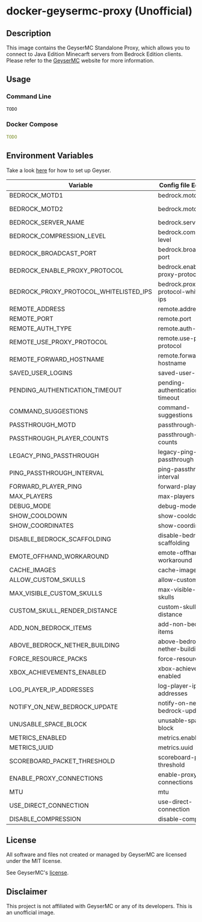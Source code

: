 # docker-geysermc-proxy (Unofficial)

## Description

This image contains the GeyserMC Standalone Proxy, which allows you to connect to Java Edition Minecarft servers from Bedrock Edition clients. Please refer to the [GeyserMC](https://geysermc.org/) website for more information.

## Usage

### Command Line

```bash
TODO
```

### Docker Compose

```yaml
TODO
```

## Environment Variables
Take a look [here](https://geysermc.org/wiki/geyser/setup/) for how to set up Geyser.

Variable | Config file Equivalent | Default
--- | --- | ---
BEDROCK_MOTD1 | bedrock.motd1 | GeyserBEDROCK_MOTD2 | bedrock.motd2 | Another Geyser server.BEDROCK_SERVER_NAME | bedrock.server-name | GeyserBEDROCK_COMPRESSION_LEVEL | bedrock.compression-level | 6BEDROCK_BROADCAST_PORT | bedrock.broadcast-port | 19132BEDROCK_ENABLE_PROXY_PROTOCOL | bedrock.enable-proxy-protocol | falseBEDROCK_PROXY_PROTOCOL_WHITELISTED_IPS | bedrock.proxy-protocol-whitelisted-ips | REMOTE_ADDRESS | remote.address | autoREMOTE_PORT | remote.port | 25565REMOTE_AUTH_TYPE | remote.auth-type | onlineREMOTE_USE_PROXY_PROTOCOL | remote.use-proxy-protocol | falseREMOTE_FORWARD_HOSTNAME | remote.forward-hostname | trueSAVED_USER_LOGINS | saved-user-logins | PENDING_AUTHENTICATION_TIMEOUT | pending-authentication-timeout | 120COMMAND_SUGGESTIONS | command-suggestions | truePASSTHROUGH_MOTD | passthrough-motd | truePASSTHROUGH_PLAYER_COUNTS | passthrough-player-counts | trueLEGACY_PING_PASSTHROUGH | legacy-ping-passthrough | falsePING_PASSTHROUGH_INTERVAL | ping-passthrough-interval | 3FORWARD_PLAYER_PING | forward-player-ping | falseMAX_PLAYERS | max-players | 100DEBUG_MODE | debug-mode | falseSHOW_COOLDOWN | show-cooldown | titleSHOW_COORDINATES | show-coordinates | trueDISABLE_BEDROCK_SCAFFOLDING | disable-bedrock-scaffolding | falseEMOTE_OFFHAND_WORKAROUND | emote-offhand-workaround | disabledCACHE_IMAGES | cache-images | 0ALLOW_CUSTOM_SKULLS | allow-custom-skulls | trueMAX_VISIBLE_CUSTOM_SKULLS | max-visible-custom-skulls | 128CUSTOM_SKULL_RENDER_DISTANCE | custom-skull-render-distance | 32ADD_NON_BEDROCK_ITEMS | add-non-bedrock-items | trueABOVE_BEDROCK_NETHER_BUILDING | above-bedrock-nether-building | falseFORCE_RESOURCE_PACKS | force-resource-packs | trueXBOX_ACHIEVEMENTS_ENABLED | xbox-achievements-enabled | falseLOG_PLAYER_IP_ADDRESSES | log-player-ip-addresses | trueNOTIFY_ON_NEW_BEDROCK_UPDATE | notify-on-new-bedrock-update | trueUNUSABLE_SPACE_BLOCK | unusable-space-block | minecraft:barrierMETRICS_ENABLED | metrics.enabled | falseMETRICS_UUID | metrics.uuid | generateduuidSCOREBOARD_PACKET_THRESHOLD | scoreboard-packet-threshold | 20ENABLE_PROXY_CONNECTIONS | enable-proxy-connections | falseMTU | mtu | 1400USE_DIRECT_CONNECTION | use-direct-connection | trueDISABLE_COMPRESSION | disable-compression | true

## License 

All software and files not created or managed by GeyserMC are licensed under the MIT license.

See GeyserMC's [license](https://github.com/GeyserMC/Geyser/blob/master/LICENSE).

## Disclaimer

This project is not affiliated with GeyserMC or any of its developers. This is an unofficial image.
